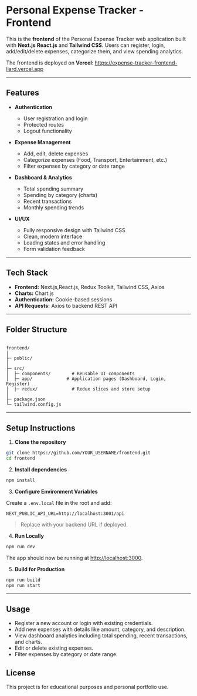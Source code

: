 # Personal Expense Tracker - Frontend

This is the **frontend** of the Personal Expense Tracker web application built with **Next.js** **React.js** and **Tailwind CSS**. Users can register, login, add/edit/delete expenses, categorize them, and view spending analytics.

The frontend is deployed on **Vercel**: https://expense-tracker-frontend-liard.vercel.app

---

## Features

- **Authentication**
  - User registration and login
  - Protected routes
  - Logout functionality

- **Expense Management**
  - Add, edit, delete expenses
  - Categorize expenses (Food, Transport, Entertainment, etc.)
  - Filter expenses by category or date range

- **Dashboard & Analytics**
  - Total spending summary
  - Spending by category (charts)
  - Recent transactions
  - Monthly spending trends

- **UI/UX**
  - Fully responsive design with Tailwind CSS
  - Clean, modern interface
  - Loading states and error handling
  - Form validation feedback

---

## Tech Stack

- **Frontend:** Next.js,React.js, Redux Toolkit, Tailwind CSS, Axios  
- **Charts:** Chart.js  
- **Authentication:** Cookie-based sessions  
- **API Requests:** Axios to backend REST API  

---

## Folder Structure

```

frontend/
│
├─ public/
│
├─ src/
│  ├─ components/        # Reusable UI components
│  ├─ app/             # Application pages (Dashboard, Login, Register)
│  ├─ redux/             # Redux slices and store setup
│
├─ package.json
└─ tailwind.config.js

````

---

## Setup Instructions

1. **Clone the repository**

```bash
git clone https://github.com/YOUR_USERNAME/frontend.git
cd frontend
````

2. **Install dependencies**

```bash
npm install
```

3. **Configure Environment Variables**

Create a `.env.local` file in the root and add:

```env
NEXT_PUBLIC_API_URL=http://localhost:3001/api
```

> Replace with your backend URL if deployed.

4. **Run Locally**

```bash
npm run dev
```

The app should now be running at [http://localhost:3000](http://localhost:3000).

5. **Build for Production**

```bash
npm run build
npm run start
```

---

## Usage

* Register a new account or login with existing credentials.
* Add new expenses with details like amount, category, and description.
* View dashboard analytics including total spending, recent transactions, and charts.
* Edit or delete existing expenses.
* Filter expenses by category or date range.

## License

This project is for educational purposes and personal portfolio use.

```


